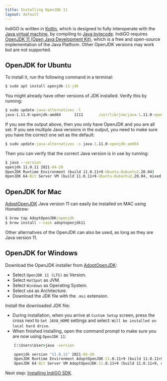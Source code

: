 ```yaml
---
title: Installing OpenJDK 11
layout: default
---
```


IndiGO is written in [Kotlin](https://en.wikipedia.org/wiki/Kotlin_(programming_language)), which is 
designed to fully interoperate with the 
[Java virtual machine](https://en.wikipedia.org/wiki/Java_virtual_machine), by compiling to
[Java bytecode](https://en.wikipedia.org/wiki/Java_bytecode). IndiGO requires 
[OpenJDK 11 (Open Java Development Kit)](https://en.wikipedia.org/wiki/OpenJDK),
which is a free and open-source implementation of the Java Platform. Other OpenJDK versions may 
work but are not supported.

## OpenJDK for Ubuntu

To install it, run the following command in a terminal:

```cmd
$ sudo apt install openjdk-11-jdk
```

You might already have other versions of JDK installed. Verify this by running:

```cmd
$ sudo update-java-alternatives -l
java-1.11.0-openjdk-amd64      1111       /usr/lib/jvm/java-1.11.0-openjdk-amd64
```

If you see the output above, then you only have OpenJDK and you are all set. If you see multiple
Java versions in the output, you need to make sure you have the correct one set as the default:

```cmd
$ sudo update-java-alternatives -s java-1.11.0-openjdk-amd64
```

Then you can verify that the correct Java version is in use by running:

```cmd
$ java --version
openjdk 11.0.11 2021-04-20
OpenJDK Runtime Environment (build 11.0.11+9-Ubuntu-0ubuntu2.20.04)
OpenJDK 64-Bit Server VM (build 11.0.11+9-Ubuntu-0ubuntu2.20.04, mixed mode, sharing)
```

## OpenJDK for Mac

[AdoptOpenJDK](https://adoptopenjdk.net/) Java version 11 can easily be installed on MAC
using Homebrew:

```cmd
$ brew tap AdoptOpenJDK/openjdk
$ brew install --cask adoptopenjdk11
```

Other alternatives of the OpenJDK can also be used, as long as they are Java version 11.

## OpenJDK for Windows

Download the OpenJDK installer from [AdoptOpenJDK](https://adoptopenjdk.net/releases.html):

- Select `OpenJDK 11 (LTS)` as Version.
- Select `HotSpot` as JVM.
- Select `Windows` as Operating System.
- Select `x64` as Architecture.
- Download the JDK file with the `.msi` extension.

Install the downloaded JDK file:

- During installation, when you arrive at `Custom Setup` screen, press the cross next to
  `Set JAVA_HOME` settings and select: `Will be installed on local hard drive`.
- When finished installing, open the command prompt to make sure you are now using `OpenJDK 11`:

```cmd
    C:\Users\User>java -version

    openjdk version "11.0.11" 2021-04-20
    OpenJDK Runtime Environment AdoptOpenJDK-11.0.11+9 (build 11.0.11+9)
    OpenJDK 64-Bit Server VM AdoptOpenJDK-11.0.11+9 (build 11.0.11+9, mixed mode)
```

Next step: [Installing IndiGO SDK](/indigo/documentation/getting-started/installing-indigo-sdk).
